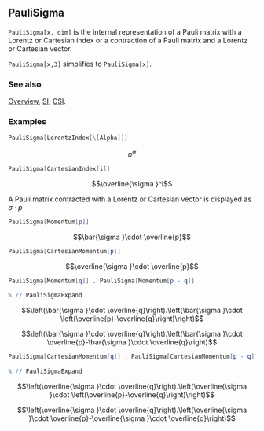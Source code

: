 ## PauliSigma

`PauliSigma[x, dim]` is the internal representation of a Pauli matrix with a Lorentz or Cartesian index or a contraction of a Pauli matrix and a Lorentz or Cartesian vector.

`PauliSigma[x,3]` simplifies to `PauliSigma[x]`.

### See also

[Overview](Extra/FeynCalc.md), [SI](SI.md), [CSI](CSI.md).

### Examples

```mathematica
PauliSigma[LorentzIndex[\[Alpha]]]
```

$$\bar{\sigma }^{\alpha }$$

```mathematica
PauliSigma[CartesianIndex[i]]
```

$$\overline{\sigma }^i$$

A Pauli matrix contracted with a Lorentz or Cartesian vector is displayed as $\sigma \cdot p$

```mathematica
PauliSigma[Momentum[p]]
```

$$\bar{\sigma }\cdot \overline{p}$$

```mathematica
PauliSigma[CartesianMomentum[p]]
```

$$\overline{\sigma }\cdot \overline{p}$$

```mathematica
PauliSigma[Momentum[q]] . PauliSigma[Momentum[p - q]] 
 
% // PauliSigmaExpand
```

$$\left(\bar{\sigma }\cdot \overline{q}\right).\left(\bar{\sigma }\cdot \left(\overline{p}-\overline{q}\right)\right)$$

$$\left(\bar{\sigma }\cdot \overline{q}\right).\left(\bar{\sigma }\cdot \overline{p}-\bar{\sigma }\cdot \overline{q}\right)$$

```mathematica
PauliSigma[CartesianMomentum[q]] . PauliSigma[CartesianMomentum[p - q]] 
 
% // PauliSigmaExpand
```

$$\left(\overline{\sigma }\cdot \overline{q}\right).\left(\overline{\sigma }\cdot \left(\overline{p}-\overline{q}\right)\right)$$

$$\left(\overline{\sigma }\cdot \overline{q}\right).\left(\overline{\sigma }\cdot \overline{p}-\overline{\sigma }\cdot \overline{q}\right)$$